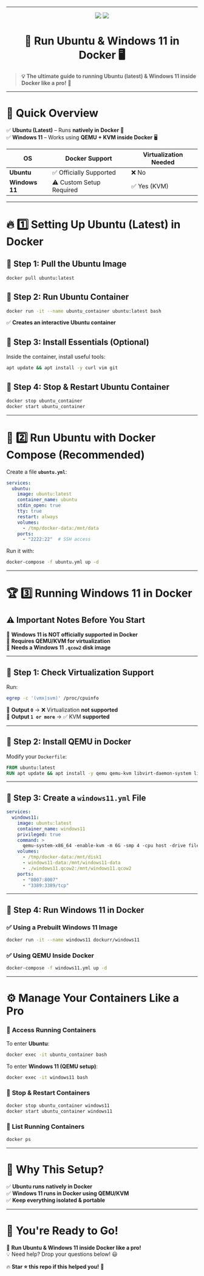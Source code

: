 

---

<p align="center">
  <img src="https://img.shields.io/badge/Docker-Ubuntu%20%7C%20Windows%2011-blue?style=for-the-badge&logo=docker&logoColor=white">
  <img src="https://img.shields.io/badge/QEMU-KVM-red?style=for-the-badge&logo=qemu&logoColor=white">
</p>

<h1 align="center">🐳 Run Ubuntu & Windows 11 in Docker 🖥️</h1>  

> **💡 The ultimate guide to running Ubuntu (latest) & Windows 11 inside Docker like a pro!** 🚀  

---

# 🚀 **Quick Overview**  
✅ **Ubuntu (Latest)** – Runs **natively in Docker** 🐧  
✅ **Windows 11** – Works using **QEMU + KVM inside Docker** 🖥️  

| OS            | Docker Support  | Virtualization Needed |
|--------------|---------------|----------------------|
| **Ubuntu**   | ✅ Officially Supported | ❌ No |
| **Windows 11** | ⚠️ Custom Setup Required | ✅ Yes (KVM) |

---

# 🔥 **1️⃣ Setting Up Ubuntu (Latest) in Docker**  

## 📌 **Step 1: Pull the Ubuntu Image**  
```bash
docker pull ubuntu:latest
```

## 📌 **Step 2: Run Ubuntu Container**  
```bash
docker run -it --name ubuntu_container ubuntu:latest bash
```
✅ **Creates an interactive Ubuntu container**  

## 📌 **Step 3: Install Essentials (Optional)**  
Inside the container, install useful tools:  
```bash
apt update && apt install -y curl vim git
```

## 📌 **Step 4: Stop & Restart Ubuntu Container**  
```bash
docker stop ubuntu_container
docker start ubuntu_container
```

---

# 💾 **2️⃣ Run Ubuntu with Docker Compose (Recommended)**  

Create a file **`ubuntu.yml`**:  

```yaml
services:
  ubuntu:
    image: ubuntu:latest
    container_name: ubuntu
    stdin_open: true
    tty: true
    restart: always
    volumes:
      - /tmp/docker-data:/mnt/data
    ports:
      - "2222:22"  # SSH access
```

Run it with:  
```bash
docker-compose -f ubuntu.yml up -d
```

---

# 🏆 **3️⃣ Running Windows 11 in Docker**  

## ⚠️ **Important Notes Before You Start**
🔹 **Windows 11 is NOT officially supported in Docker**  
🔹 **Requires QEMU/KVM for virtualization**  
🔹 **Needs a Windows 11 `.qcow2` disk image**  

---

## 📌 **Step 1: Check Virtualization Support**  
Run:  
```bash
egrep -c '(vmx|svm)' /proc/cpuinfo
```
🔹 **Output `0`** → ❌ Virtualization **not supported**  
🔹 **Output `1 or more`** → ✅ KVM **supported**  

---

## 📌 **Step 2: Install QEMU in Docker**  
Modify your `Dockerfile`:  

```dockerfile
FROM ubuntu:latest
RUN apt update && apt install -y qemu qemu-kvm libvirt-daemon-system libvirt-clients bridge-utils
```

---

## 📌 **Step 3: Create a `windows11.yml` File**  

```yaml
services:
  windows11:
    image: ubuntu:latest
    container_name: windows11
    privileged: true
    command: >
      qemu-system-x86_64 -enable-kvm -m 6G -smp 4 -cpu host -drive file=/mnt/windows11.qcow2,format=qcow2
    volumes:
      - /tmp/docker-data:/mnt/disk1
      - windows11-data:/mnt/windows11-data
      - ./windows11.qcow2:/mnt/windows11.qcow2
    ports:
      - "8007:8007"
      - "3389:3389/tcp"
```

---

## 📌 **Step 4: Run Windows 11 in Docker**  

### ✅ **Using a Prebuilt Windows 11 Image**  
```bash
docker run -it --name windows11 dockurr/windows11
```

### ✅ **Using QEMU Inside Docker**  
```bash
docker-compose -f windows11.yml up -d
```

---

# ⚙️ **Manage Your Containers Like a Pro**  

### 🔹 **Access Running Containers**  
To enter **Ubuntu**:  
```bash
docker exec -it ubuntu_container bash
```
To enter **Windows 11 (QEMU setup)**:  
```bash
docker exec -it windows11 bash
```

### 🔹 **Stop & Restart Containers**  
```bash
docker stop ubuntu_container windows11
docker start ubuntu_container windows11
```

### 🔹 **List Running Containers**  
```bash
docker ps
```

---

# 🎨 **Why This Setup?**
✅ **Ubuntu runs natively in Docker**  
✅ **Windows 11 runs in Docker using QEMU/KVM**  
✅ **Keep everything isolated & portable**  

---

# 🚀 **You're Ready to Go!**  

🐧 **Run Ubuntu & Windows 11 inside Docker like a pro!**  
💡 Need help? Drop your questions below! 😃  

🔥 **Star ⭐ this repo if this helped you!** 🚀
